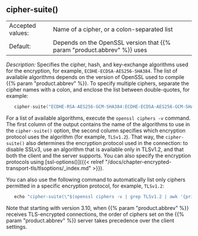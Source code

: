 ---
---
<!-- DISCLAIMER: This file is based on the syslog-ng Open Source Edition documentation https://github.com/balabit/syslog-ng-ose-guides/commit/2f4a52ee61d1ea9ad27cb4f3168b95408fddfdf2 and is used under the terms of The syslog-ng Open Source Edition Documentation License. The file has been modified by Axoflow. -->

## cipher-suite()

|                  |                                                                              |
| ---------------- | ---------------------------------------------------------------------------- |
| Accepted values: | Name of a cipher, or a colon-separated list                                  |
| Default:         | Depends on the OpenSSL version that {{% param "product.abbrev" %}} uses |

*Description:* Specifies the cipher, hash, and key-exchange algorithms used for the encryption, for example, `ECDHE-ECDSA-AES256-SHA384`. The list of available algorithms depends on the version of OpenSSL used to compile {{% param "product.abbrev" %}}. To specify multiple ciphers, separate the cipher names with a colon, and enclose the list between double-quotes, for example:

```c
   cipher-suite("ECDHE-RSA-AES256-GCM-SHA384:ECDHE-ECDSA-AES256-GCM-SHA384")
```

For a list of available algorithms, execute the `openssl ciphers -v` command. The first column of the output contains the name of the algorithms to use in the `cipher-suite()` option, the second column specifies which encryption protocol uses the algorithm (for example, `TLSv1.2`). That way, the `cipher-suite()` also determines the encryption protocol used in the connection: to disable SSLv3, use an algorithm that is available only in TLSv1.2, and that both the client and the server supports. You can also specify the encryption protocols using [ssl-options()]({{< relref "/docs/chapter-encrypted-transport-tls/tlsoptions/_index.md" >}}).

You can also use the following command to automatically list only ciphers permitted in a specific encryption protocol, for example, `TLSv1.2`:

```c
   echo "cipher-suite(\"$(openssl ciphers -v | grep TLSv1.2 | awk '{print $1}' | xargs echo -n | sed 's/ /:/g' | sed -e 's/:$//')\")"
```

Note that starting with version 3.10, when {{% param "product.abbrev" %}} receives TLS-encrypted connections, the order of ciphers set on the {{% param "product.abbrev" %}} server takes precedence over the client settings.

